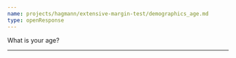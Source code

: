 ```yaml
---
name: projects/hagmann/extensive-margin-test/demographics_age.md
type: openResponse
---
```


What is your age?

---

> 